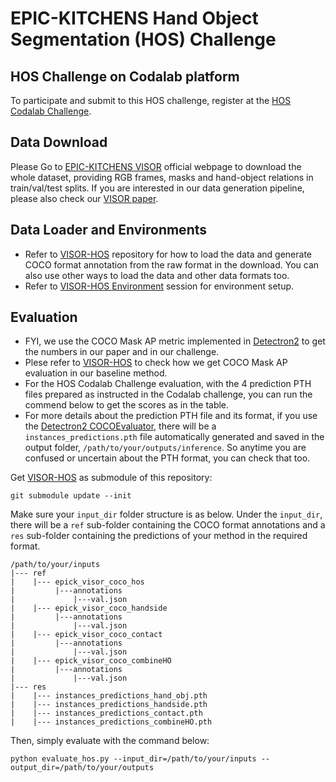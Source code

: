 # EPIC-KITCHENS Hand Object Segmentation (HOS) Challenge

## HOS Challenge on Codalab platform
To participate and submit to this HOS challenge, register at the [HOS Codalab Challenge](https://codalab.lisn.upsaclay.fr/competitions/9969?secret_key=415101af-8490-404b-a28c-d6a4fbad4bcd).


## Data Download
Please Go to [EPIC-KITCHENS VISOR](https://epic-kitchens.github.io/VISOR/) official webpage to download the whole dataset, providing RGB frames, masks and hand-object relations in train/val/test splits. If you are interested in our data generation pipeline, please also check our [VISOR paper](https://arxiv.org/abs/2209.13064). 


## Data Loader and Environments
- Refer to [VISOR-HOS](https://github.com/epic-kitchens/VISOR-HOS) repository for how to load the data and generate COCO format annotation from the raw format in the download. You can also use other ways to load the data and other data formats too. 
- Refer to [VISOR-HOS Environment](https://github.com/epic-kitchens/VISOR-HOS#environment) session for environment setup. 
 

## Evaluation
- FYI, we use the COCO Mask AP metric implemented in [Detectron2](https://github.com/facebookresearch/detectron2) to get the numbers in our paper and in our challenge.
- Plese refer to [VISOR-HOS](https://github.com/epic-kitchens/VISOR-HOS) to check how we get COCO Mask AP evaluation in our baseline method. 
- For the HOS Codalab Challenge evaluation, with the 4 prediction PTH files prepared as instructed in the Codalab challenge, you can run the commend below to get the scores as in the table.
- For more details about the prediction PTH file and its format, if you use the [Detectron2 COCOEvaluator](https://detectron2.readthedocs.io/en/latest/modules/evaluation.html#detectron2.evaluation.COCOEvaluator), there will be a `instances_predictions.pth` file automatically generated and saved in the output folder, `/path/to/your/outputs/inference`. So anytime you are confused or uncertain about the PTH format, you can check that too.
 

Get [VISOR-HOS](https://github.com/epic-kitchens/VISOR-HOS) as submodule of this repository:
```
git submodule update --init
```

Make sure your `input_dir` folder structure is as below. Under the `input_dir`, there will be a `ref` sub-folder containing the COCO format annotations and a `res` sub-folder containing the predictions of your method in the required format.

```
/path/to/your/inputs
|--- ref
|    |--- epick_visor_coco_hos
|         |---annotations
|             |---val.json
|    |--- epick_visor_coco_handside
|         |---annotations
|             |---val.json
|    |--- epick_visor_coco_contact
|         |---annotations
|             |---val.json
|    |--- epick_visor_coco_combineHO
|         |---annotations
|             |---val.json
|--- res
|    |--- instances_predictions_hand_obj.pth
|    |--- instances_predictions_handside.pth
|    |--- instances_predictions_contact.pth
|    |--- instances_predictions_combineHO.pth
```

Then, simply evaluate with the command below:
```
python evaluate_hos.py --input_dir=/path/to/your/inputs --output_dir=/path/to/your/outputs
```


